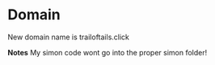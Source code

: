 # Domain

New domain name is trailoftails.click


**Notes**
My simon code wont go into the proper simon folder!